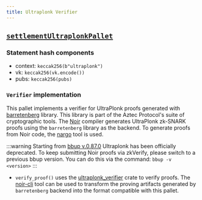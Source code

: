 ```yaml
---
title: Ultraplonk Verifier
---
```


## [`settlementUltraplonkPallet`](https://github.com/zkVerify/zkVerify/tree/main/verifiers/ultraplonk)

### Statement hash components

- context: `keccak256(b"ultraplonk")`
- vk: `keccak256(vk.encode())`
- pubs: `keccak256(pubs)`

### `Verifier` implementation

This pallet implements a verifier for UltraPlonk proofs generated with [barretenberg](https://github.com/AztecProtocol/aztec-packages/tree/master/barretenberg) library. This library is part of the Aztec Protocol's suite of cryptographic tools. The [Noir](https://noir-lang.org/docs) compiler generates UltraPlonk zk-SNARK proofs using the `barretenberg` library as the backend. To generate proofs from Noir code, the [nargo](https://noir-lang.org/docs/getting_started/installation/) tool is used.

:::warning
Starting from [bbup v.0.87.0](https://github.com/AztecProtocol/aztec-packages/pull/13800) Ultraplonk has been officially deprecated.
To keep submitting Noir proofs via zkVerify, please switch to a previous bbup version.
You can do this via the command:
`bbup -v <version>`
:::


- `verify_proof()` uses the [ultraplonk_verifier](https://github.com/zkVerify/ultraplonk_verifier/tree/v0.2.0) crate to verify proofs. The [noir-cli](https://github.com/zkVerify/ultraplonk_verifier/tree/main/src/bin/noir_cli) tool can be used to transform the proving artifacts generated by `barretenberg` backend into the format compatible with this pallet.
